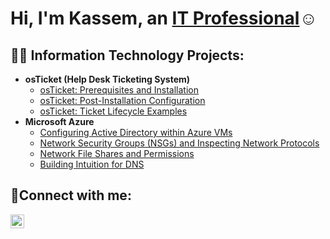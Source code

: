 <h1>Hi, I'm Kassem, an <a href="https://linkedin.com/in/kassem-smaili-821321277">IT Professional</a>☺</h1>

<h2>👨‍💻 Information Technology Projects:</h2>

- <b>osTicket (Help Desk Ticketing System)</b>
  - [osTicket: Prerequisites and Installation](https://github.com/Kasumi01/osTicket-Prerequisites-and-Installation)
  - [osTicket: Post-Installation Configuration](https://github.com/Kasumi01/osTicket-Post-Installation-Configuration)
  - [osTicket: Ticket Lifecycle Examples](https://github.com/Kasumi01/osTicket-Ticket-Lifecycle-Examples)
- <b>Microsoft Azure</b>
  - [Configuring Active Directory within Azure VMs](https://github.com/Kasumi01/Configuring-Active-Directory-within-Azure-VMs)
  - [Network Security Groups (NSGs) and Inspecting Network Protocols](https://github.com/Kasumi01/Network-Security-Groups-NSGs-and-Inspecting-Network-Protocols)
  - [Network File Shares and Permissions](https://github.com/Kasumi01/Network-File-Shares-and-Permissions)
  - [Building Intuition for DNS](https://github.com/Kasumi01/Building-Intuition-for-DNS)

<h2>🤳Connect with me:</h2>


[<img align="left" alt="Josh | LinkedIn" width="22px" src="https://cdn.jsdelivr.net/npm/simple-icons@v3/icons/linkedin.svg" />][linkedin]



[linkedin]: https://linkedin.com/in/kassem-smaili-821321277

